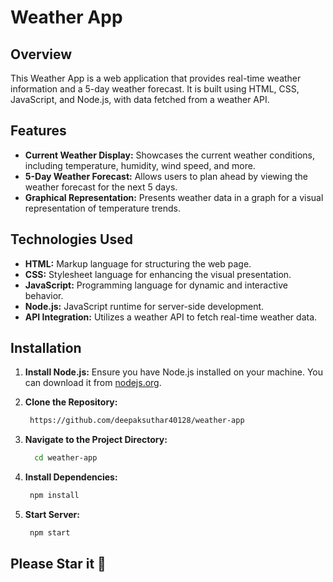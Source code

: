 # Weather App

## Overview
This Weather App is a web application that provides real-time weather information and a 5-day weather forecast. It is built using HTML, CSS, JavaScript, and Node.js, with data fetched from a weather API.

## Features
- **Current Weather Display:** Showcases the current weather conditions, including temperature, humidity, wind speed, and more.
- **5-Day Weather Forecast:** Allows users to plan ahead by viewing the weather forecast for the next 5 days.
- **Graphical Representation:** Presents weather data in a graph for a visual representation of temperature trends.

## Technologies Used
- **HTML:** Markup language for structuring the web page.
- **CSS:** Stylesheet language for enhancing the visual presentation.
- **JavaScript:** Programming language for dynamic and interactive behavior.
- **Node.js:** JavaScript runtime for server-side development.
- **API Integration:** Utilizes a weather API to fetch real-time weather data.

## Installation
1. **Install Node.js:**
   Ensure you have Node.js installed on your machine. You can download it from [nodejs.org](https://nodejs.org/).

2. **Clone the Repository:**
   ```bash
    https://github.com/deepaksuthar40128/weather-app
   ```
3. **Navigate to the Project Directory:**
   ```bash
     cd weather-app
   ```
4. **Install Dependencies:**
   ```bash
    npm install
   ```
5. **Start Server:**
   ```bash
    npm start
   ```

## Please Star it 🥺
   
